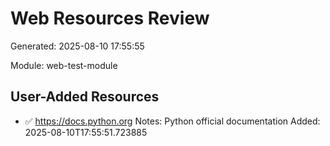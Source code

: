 # Web Resources Review

Generated: 2025-08-10 17:55:55

Module: web-test-module


## User-Added Resources
- ✅ https://docs.python.org
  Notes: Python official documentation
  Added: 2025-08-10T17:55:51.723885